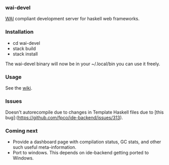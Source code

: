 ### wai-devel
[WAI] compliant development server for haskell web frameworks.

### Installation
- cd wai-devel
- stack build
- stack install

The wai-devel binary will now be in your ~/.local/bin you can use it freely.


### Usage
See the [wiki].

### Issues
Doesn't autorecompile due to changes in Template Haskell files due to [this bug]:(https://github.com/fpco/ide-backend/issues/313).


### Coming next

- Provide a dashboard page with compilation status, GC stats, and other such useful meta-information.
- Port to windows. This depends on ide-backend getting ported to Windows.


[WAI]: http://www.yesodweb.com/book/web-application-interface
[wiki]: https://github.com/urbanslug/wai-devel/wiki
